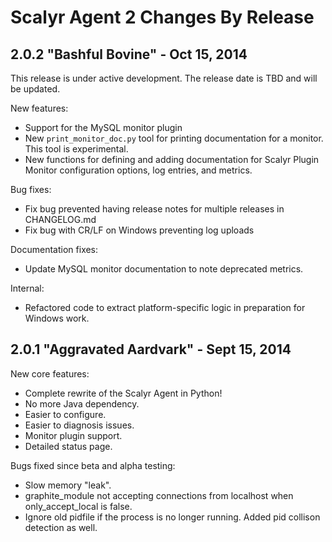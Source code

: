 Scalyr Agent 2 Changes By Release
=================================

## 2.0.2 "Bashful Bovine" - Oct 15, 2014

<!---
Packaged by Steven Czerwinski <czerwin@scalyr.com> on Oct 15, 2014 16:15 -0700
--->

This release is under active development.  The release date is TBD and will be updated.

New features:

* Support for the MySQL monitor plugin
* New ``print_monitor_doc.py`` tool for printing documentation for a monitor.  This tool is experimental.
* New functions for defining and adding documentation for Scalyr Plugin Monitor configuration options, log entries, and metrics.

Bug fixes:

* Fix bug prevented having release notes for multiple releases in CHANGELOG.md
* Fix bug with CR/LF on Windows preventing log uploads

Documentation fixes:

* Update MySQL monitor documentation to note deprecated metrics.

Internal:

* Refactored code to extract platform-specific logic in preparation for Windows work.

## 2.0.1 "Aggravated Aardvark" - Sept 15, 2014

<!---
Packaged by Steven Czerwinski <czerwin@scalyr.com> on Sept 15, 2014 16:15 -0700
--->

New core features:

* Complete rewrite of the Scalyr Agent in Python!
* No more Java dependency.
* Easier to configure.
* Easier to diagnosis issues.
* Monitor plugin support.
* Detailed status page.

Bugs fixed since beta and alpha testing:

* Slow memory "leak".
* graphite_module not accepting connections from localhost when only_accept_local is false.
* Ignore old pidfile if the process is no longer running.  Added pid collison detection as well.
